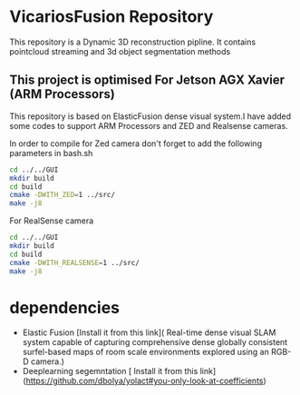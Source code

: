 # VicariosFusion Repository  #

This repository is a Dynamic 3D reconstruction pipline. It contains pointcloud streaming and 3d object segmentation methods


## This project is optimised For Jetson AGX Xavier (ARM Processors) #

This repository is based on ElasticFusion dense visual system.I have added some codes to support ARM Processors and ZED and Realsense cameras.

In order to compile for Zed camera don't forget to add the following parameters in bash.sh 

```bash
cd ../../GUI
mkdir build
cd build
cmake -DWITH_ZED=1 ../src/
make -j8
```
For RealSense camera 

```bash
cd ../../GUI
mkdir build
cd build
cmake -DWITH_REALSENSE=1 ../src/
make -j8
```

# dependencies #

- Elastic Fusion 
    [Install it from this link]( Real-time dense visual SLAM system capable of capturing comprehensive dense globally consistent surfel-based maps of room scale environments explored using an RGB-D camera.)
- Deeplearning segemntation
    [ Install it from this link] (https://github.com/dbolya/yolact#you-only-look-at-coefficients)


